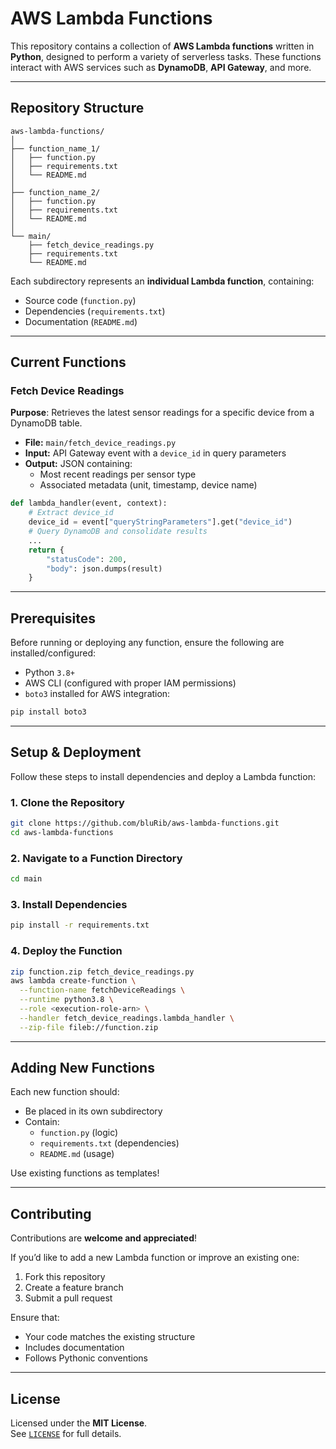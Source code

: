 # AWS Lambda Functions

This repository contains a collection of **AWS Lambda functions** written in **Python**, designed to perform a variety of serverless tasks. These functions interact with AWS services such as **DynamoDB**, **API Gateway**, and more.

---

## Repository Structure

```
aws-lambda-functions/
│
├── function_name_1/
│   ├── function.py
│   ├── requirements.txt
│   └── README.md
│
├── function_name_2/
│   ├── function.py
│   ├── requirements.txt
│   └── README.md
│
└── main/
    ├── fetch_device_readings.py
    ├── requirements.txt
    └── README.md
```

Each subdirectory represents an **individual Lambda function**, containing:
- Source code (`function.py`)
- Dependencies (`requirements.txt`)
- Documentation (`README.md`)

---

## Current Functions

### Fetch Device Readings

**Purpose**: Retrieves the latest sensor readings for a specific device from a DynamoDB table.

- **File:** `main/fetch_device_readings.py`
- **Input:** API Gateway event with a `device_id` in query parameters
- **Output:** JSON containing:
  - Most recent readings per sensor type
  - Associated metadata (unit, timestamp, device name)

```python
def lambda_handler(event, context):
    # Extract device_id
    device_id = event["queryStringParameters"].get("device_id")
    # Query DynamoDB and consolidate results
    ...
    return {
        "statusCode": 200,
        "body": json.dumps(result)
    }
```

---

## Prerequisites

Before running or deploying any function, ensure the following are installed/configured:

- Python `3.8+`
- AWS CLI (configured with proper IAM permissions)
- `boto3` installed for AWS integration:

```bash
pip install boto3
```

---

## Setup & Deployment

Follow these steps to install dependencies and deploy a Lambda function:

### 1. Clone the Repository

```bash
git clone https://github.com/bluRib/aws-lambda-functions.git
cd aws-lambda-functions
```

### 2. Navigate to a Function Directory

```bash
cd main
```

### 3. Install Dependencies

```bash
pip install -r requirements.txt
```

### 4. Deploy the Function

```bash
zip function.zip fetch_device_readings.py
aws lambda create-function \
  --function-name fetchDeviceReadings \
  --runtime python3.8 \
  --role <execution-role-arn> \
  --handler fetch_device_readings.lambda_handler \
  --zip-file fileb://function.zip
```

---

## Adding New Functions

Each new function should:
- Be placed in its own subdirectory
- Contain:
  - `function.py` (logic)
  - `requirements.txt` (dependencies)
  - `README.md` (usage)

Use existing functions as templates!

---

## Contributing

Contributions are **welcome and appreciated**!

If you’d like to add a new Lambda function or improve an existing one:
1. Fork this repository
2. Create a feature branch
3. Submit a pull request

Ensure that:
- Your code matches the existing structure
- Includes documentation
- Follows Pythonic conventions

---

## License

Licensed under the **MIT License**.  
See [`LICENSE`](./LICENSE) for full details.
